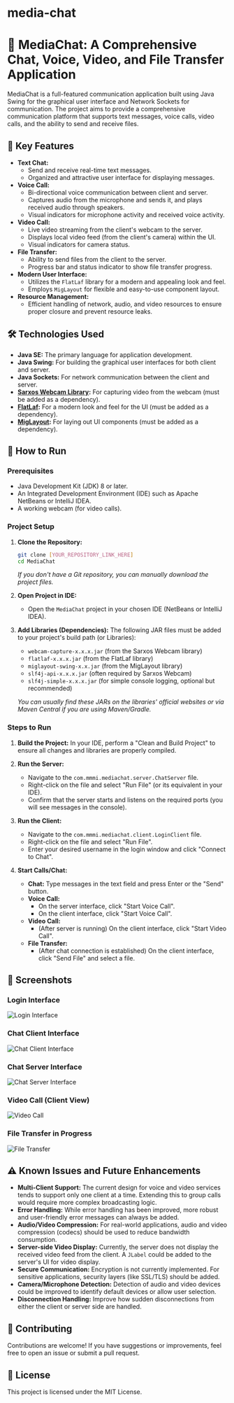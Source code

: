 # media-chat

# 💬 MediaChat: A Comprehensive Chat, Voice, Video, and File Transfer Application

MediaChat is a full-featured communication application built using Java Swing for the graphical user interface and Network Sockets for communication. The project aims to provide a comprehensive communication platform that supports text messages, voice calls, video calls, and the ability to send and receive files.

## 🌟 Key Features

* **Text Chat:**
    * Send and receive real-time text messages.
    * Organized and attractive user interface for displaying messages.
* **Voice Call:**
    * Bi-directional voice communication between client and server.
    * Captures audio from the microphone and sends it, and plays received audio through speakers.
    * Visual indicators for microphone activity and received voice activity.
* **Video Call:**
    * Live video streaming from the client's webcam to the server.
    * Displays local video feed (from the client's camera) within the UI.
    * Visual indicators for camera status.
* **File Transfer:**
    * Ability to send files from the client to the server.
    * Progress bar and status indicator to show file transfer progress.
* **Modern User Interface:**
    * Utilizes the `FlatLaf` library for a modern and appealing look and feel.
    * Employs `MigLayout` for flexible and easy-to-use component layout.
* **Resource Management:**
    * Efficient handling of network, audio, and video resources to ensure proper closure and prevent resource leaks.

## 🛠️ Technologies Used

* **Java SE:** The primary language for application development.
* **Java Swing:** For building the graphical user interfaces for both client and server.
* **Java Sockets:** For network communication between the client and server.
* **[Sarxos Webcam Library](https://github.com/sarxos/webcam-capture):** For capturing video from the webcam (must be added as a dependency).
* **[FlatLaf](https://www.formdev.com/flatlaf/):** For a modern look and feel for the UI (must be added as a dependency).
* **[MigLayout](http://www.miglayout.com/):** For laying out UI components (must be added as a dependency).

## 🚀 How to Run

### Prerequisites

* Java Development Kit (JDK) 8 or later.
* An Integrated Development Environment (IDE) such as Apache NetBeans or IntelliJ IDEA.
* A working webcam (for video calls).

### Project Setup

1.  **Clone the Repository:**
    ```bash
    git clone [YOUR_REPOSITORY_LINK_HERE]
    cd MediaChat
    ```
    *If you don't have a Git repository, you can manually download the project files.*

2.  **Open Project in IDE:**
    * Open the `MediaChat` project in your chosen IDE (NetBeans or IntelliJ IDEA).

3.  **Add Libraries (Dependencies):**
    The following JAR files must be added to your project's build path (or Libraries):
    * `webcam-capture-x.x.x.jar` (from the Sarxos Webcam library)
    * `flatlaf-x.x.x.jar` (from the FlatLaf library)
    * `miglayout-swing-x.x.jar` (from the MigLayout library)
    * `slf4j-api-x.x.x.jar` (often required by Sarxos Webcam)
    * `slf4j-simple-x.x.x.jar` (for simple console logging, optional but recommended)

    *You can usually find these JARs on the libraries' official websites or via Maven Central if you are using Maven/Gradle.*

### Steps to Run

1.  **Build the Project:**
    In your IDE, perform a "Clean and Build Project" to ensure all changes and libraries are properly compiled.

2.  **Run the Server:**
    * Navigate to the `com.mmmi.mediachat.server.ChatServer` file.
    * Right-click on the file and select "Run File" (or its equivalent in your IDE).
    * Confirm that the server starts and listens on the required ports (you will see messages in the console).

3.  **Run the Client:**
    * Navigate to the `com.mmmi.mediachat.client.LoginClient` file.
    * Right-click on the file and select "Run File".
    * Enter your desired username in the login window and click "Connect to Chat".

4.  **Start Calls/Chat:**
    * **Chat:** Type messages in the text field and press Enter or the "Send" button.
    * **Voice Call:**
        * On the server interface, click "Start Voice Call".
        * On the client interface, click "Start Voice Call".
    * **Video Call:**
        * (After server is running) On the client interface, click "Start Video Call".
    * **File Transfer:**
        * (After chat connection is established) On the client interface, click "Send File" and select a file.
     
##  📸  Screenshots
### Login Interface
![Login Interface](![image](https://github.com/user-attachments/assets/3fa541c2-4467-4683-b0b6-e0a1fd9d2edf))

### Chat Client Interface
![Chat Client Interface](screenshots/chat_client.png)

### Chat Server Interface
![Chat Server Interface](screenshots/chat_server.png)

### Video Call (Client View)
![Video Call](screenshots/video_call_client.png)

### File Transfer in Progress
![File Transfer](screenshots/file_transfer.png)

## ⚠️ Known Issues and Future Enhancements

* **Multi-Client Support:** The current design for voice and video services tends to support only one client at a time. Extending this to group calls would require more complex broadcasting logic.
* **Error Handling:** While error handling has been improved, more robust and user-friendly error messages can always be added.
* **Audio/Video Compression:** For real-world applications, audio and video compression (codecs) should be used to reduce bandwidth consumption.
* **Server-side Video Display:** Currently, the server does not display the received video feed from the client. A `JLabel` could be added to the server's UI for video display.
* **Secure Communication:** Encryption is not currently implemented. For sensitive applications, security layers (like SSL/TLS) should be added.
* **Camera/Microphone Detection:** Detection of audio and video devices could be improved to identify default devices or allow user selection.
* **Disconnection Handling:** Improve how sudden disconnections from either the client or server side are handled.

## 🤝 Contributing

Contributions are welcome! If you have suggestions or improvements, feel free to open an issue or submit a pull request.

## 📄 License

This project is licensed under the MIT License.
